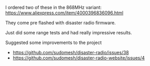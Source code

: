 I ordered two of these in the 868MHz variant: https://www.aliexpress.com/item/4000396836096.html

They come pre flashed with disaster radio firmware.

Just did some range tests and had really impressive results.

Suggested some improvements to the project

* https://github.com/sudomesh/disaster-radio/issues/38
* https://github.com/sudomesh/disaster-radio-website/issues/4